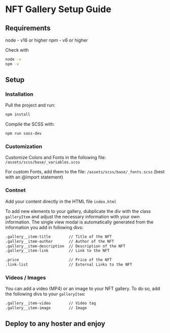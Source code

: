 # NFT Gallery Setup Guide

## Requirements

node - v16 or higher
npm - v6 or higher

Check with
```sh
node -v
npm -v
```

## Setup

### Installation

Pull the project and run:
```sh
npm install
```

Compile the SCSS with:
```sh
npm run sass-dev
```

### Customization

Customize Colors and Fonts in the following file: `/assets/scss/base/_variables.scss`

For custom Fonts, add them to the file:  `/assets/scss/base/_fonts.scss` (best with an @import statement)

### Contnet

Add your content directly in the HTML file `index.html`

To add new elements to your gallery, dubplicate the div with the class `galleryItem` and adjust the necessary information with your own information. The single view modal is automatically generated from the information you add in following divs:
```sh
.gallery__item-title        // Title of the NFT
.gallery__item-author       // Author of the NFT
.gallery__item-description  // Description of the NFT
.gallery__item-link         // Link to the NFT

.price                      // Price of the NFT
.link-list                  // External Links to the NFT
```

### Videos / Images
You can add a video (MP4) or an image to your NFT gallery. To do so, add the following divs to your `galleryItem`:
```sh
.gallery__item-video        // Video tag 
.gallery__item-image        // Image
```

## Deploy to any hoster and enjoy



